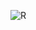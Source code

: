 ![R](https://gist.githubusercontent.com/hideyuki-hori/c47c9c006829785dedbbf806c2cd91f2/raw/f3830a8ddbbbfe068dfcd43707c88142e19a7cb6/rainbow.svg)
